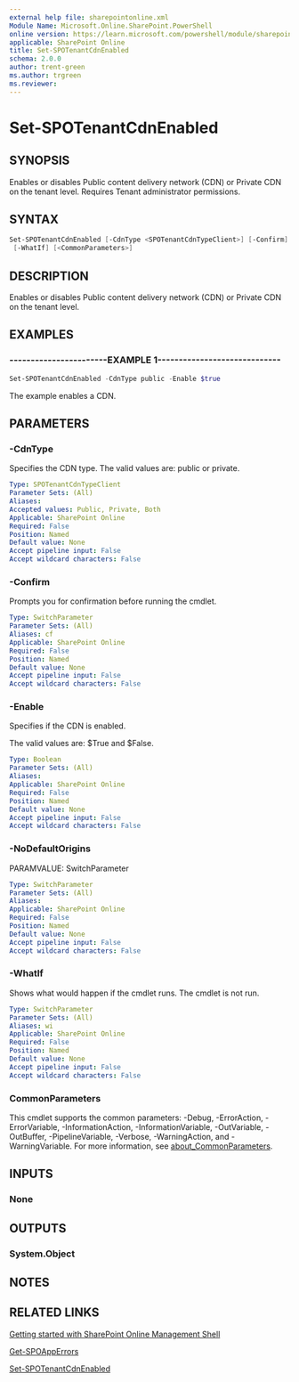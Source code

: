 ```yaml
---
external help file: sharepointonline.xml
Module Name: Microsoft.Online.SharePoint.PowerShell
online version: https://learn.microsoft.com/powershell/module/sharepoint-online/set-spotenantcdnenabled
applicable: SharePoint Online
title: Set-SPOTenantCdnEnabled
schema: 2.0.0
author: trent-green
ms.author: trgreen
ms.reviewer:
---
```


# Set-SPOTenantCdnEnabled

## SYNOPSIS

Enables or disables Public content delivery network (CDN) or Private CDN on the tenant level. Requires Tenant administrator permissions.

## SYNTAX

```powershell
Set-SPOTenantCdnEnabled [-CdnType <SPOTenantCdnTypeClient>] [-Confirm] [-Enable <Boolean>] [-NoDefaultOrigins]
 [-WhatIf] [<CommonParameters>]
```

## DESCRIPTION

Enables or disables Public content delivery network (CDN) or Private CDN on the tenant level.

## EXAMPLES

### -----------------------EXAMPLE 1-----------------------------

```powershell
Set-SPOTenantCdnEnabled -CdnType public -Enable $true
```

The example enables a CDN.

## PARAMETERS

### -CdnType

Specifies the CDN type. The valid values are: public or private.

```yaml
Type: SPOTenantCdnTypeClient
Parameter Sets: (All)
Aliases:
Accepted values: Public, Private, Both
Applicable: SharePoint Online
Required: False
Position: Named
Default value: None
Accept pipeline input: False
Accept wildcard characters: False
```

### -Confirm

Prompts you for confirmation before running the cmdlet.

```yaml
Type: SwitchParameter
Parameter Sets: (All)
Aliases: cf
Applicable: SharePoint Online
Required: False
Position: Named
Default value: None
Accept pipeline input: False
Accept wildcard characters: False
```

### -Enable

Specifies if the CDN is enabled.

The valid values are: $True and $False.

```yaml
Type: Boolean
Parameter Sets: (All)
Aliases:
Applicable: SharePoint Online
Required: False
Position: Named
Default value: None
Accept pipeline input: False
Accept wildcard characters: False
```

### -NoDefaultOrigins

PARAMVALUE: SwitchParameter

```yaml
Type: SwitchParameter
Parameter Sets: (All)
Aliases:
Applicable: SharePoint Online
Required: False
Position: Named
Default value: None
Accept pipeline input: False
Accept wildcard characters: False
```

### -WhatIf

Shows what would happen if the cmdlet runs.
The cmdlet is not run.

```yaml
Type: SwitchParameter
Parameter Sets: (All)
Aliases: wi
Applicable: SharePoint Online
Required: False
Position: Named
Default value: None
Accept pipeline input: False
Accept wildcard characters: False
```

### CommonParameters

This cmdlet supports the common parameters: -Debug, -ErrorAction, -ErrorVariable, -InformationAction, -InformationVariable, -OutVariable, -OutBuffer, -PipelineVariable, -Verbose, -WarningAction, and -WarningVariable. For more information, see [about_CommonParameters](https://go.microsoft.com/fwlink/?LinkID=113216).

## INPUTS

### None

## OUTPUTS

### System.Object

## NOTES

## RELATED LINKS

[Getting started with SharePoint Online Management Shell](https://learn.microsoft.com/powershell/sharepoint/sharepoint-online/connect-sharepoint-online?view=sharepoint-ps)

[Get-SPOAppErrors](Get-SPOAppErrors.md)

[Set-SPOTenantCdnEnabled](Set-SPOTenantCdnEnabled.md)
